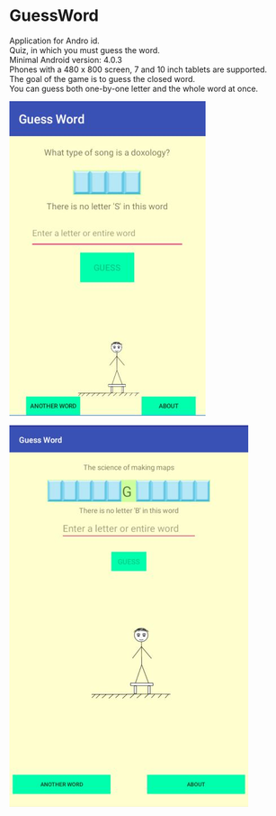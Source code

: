 # GuessWord
Application for Andro  id.  
Quiz, in which you must guess the word.  
Minimal Android version: 4.0.3  
Phones with a 480 x 800 screen, 7 and 10 inch tablets are supported.  
The goal of the game is to guess the closed word.  
You can guess both one-by-one letter and the whole word at once.  

![Alt text](ScreenshotNexusS1en.JPG)

![Alt text](ScreenshotTablet7en.JPG)
